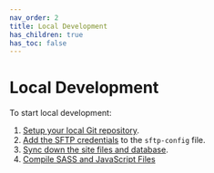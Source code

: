 ```yaml
---
nav_order: 2
title: Local Development
has_children: true
has_toc: false
---
```

# Local Development
To start local development:

1. [Setup your local Git repository](clone-git).
1. [Add the SFTP credentials](sftp-config) to the `sftp-config` file.
1. [Sync down the site files and database](sync).
1. [Compile SASS and JavaScript Files](css-javascript)
